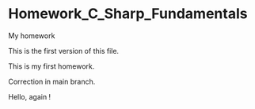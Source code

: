 # Homework_C_Sharp_Fundamentals
My homework 

This is the first version of this file.

This is my first homework.


Correction in main branch.

Hello, again !


